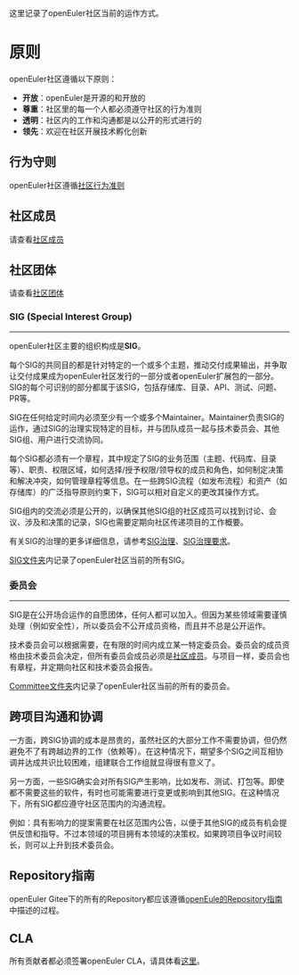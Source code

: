 这里记录了openEuler社区当前的运作方式。



# 原则
openEuler社区遵循以下原则：
+ **开放**：openEuler是开源的和开放的
+ **尊重**：社区里的每一个人都必须遵守社区的行为准则
+ **透明**：社区内的工作和沟通都是以公开的形式进行的
+ **领先**：欢迎在社区开展技术孵化创新



## 行为守则

openEuler社区遵循[社区行为准则](code-of-conduct.md)




## 社区成员

请查看[社区成员](community-membership.md)




##  社区团体

请查看[社区团体](SIG-list.md)



### SIG (Special Interest Group)

------

openEuler社区主要的组织构成是**SIG**。

每个SIG的共同目的都是针对特定的一个或多个主题，推动交付成果输出，并争取让交付成果成为openEuler社区发行的一部分或者openEuler扩展包的一部分。SIG的每个可识别的部分都属于该SIG，包括存储库、目录、API、测试、问题、PR等。

SIG在任何给定时间内必须至少有一个或多个Maintainer。Maintainer负责SIG的运作，通过SIG的治理实现特定的目标，并与团队成员一起与技术委员会、其他SIG组、用户进行交流协同。

每个SIG都必须有一个章程，其中规定了SIG的业务范围（主题、代码库、目录等）、职责、权限区域，如何选择/授予权限/领导权的成员和角色，如何制定决策和解决冲突，如何管理章程等信息。在一些跨SIG流程（如发布流程）和资产（如存储库）的广泛指导原则约束下，SIG可以相对自定义的更改其操作方式。

SIG组内的交流必须是公开的，以确保其他SIG组的社区成员可以找到讨论、会议、涉及和决策的记录，SIG也需要定期向社区传递项目的工作概要。

有关SIG的治理的更多详细信息，请参考[SIG治理](/zh/technical-committee/governance/SIG-governance.md)、[SIG治理要求](/zh/techniacl-committee/governance/SIG-governance-requirements.md)。

[SIG文件夹](sig/)内记录了openEuler社区当前的所有SIG。



### 委员会

-----

SIG是在公开场合运作的自愿团体，任何人都可以加入。但因为某些领域需要谨慎处理（例如安全性），所以委员会不公开成员资格，而且并不总是公开运作。

 技术委员会可以根据需要，在有限的时间内成立某一特定委员会。委员会的成员资格由技术委员会决定，但所有委员会成员必须是[社区成员](community-membership.md)。与项目一样，委员会也有章程，并定期向社区和技术委员会报告。

[Committee文件夹](committee/)内记录了openEuler社区当前的所有的委员会。



## 跨项目沟通和协调

一方面，跨SIG协调的成本是昂贵的，虽然社区的大部分工作不需要协调，但仍然避免不了有跨越边界的工作（依赖等）。在这种情况下，期望多个SIG之间互相协调并达成共识比较困难，组建联合工作组就显得很有意义了。

另一方面，一些SIG确实会对所有SIG产生影响，比如发布、测试、打包等。即使都不需要这些的软件，有时也可能需要进行变更或影响到其他SIG。在这种情况下，所有SIG都应遵守社区范围内的沟通流程。

例如：具有影响力的提案需要在社区范围内公告，以便于其他SIG的成员有机会提供反馈和指导。不过本领域的项目拥有本领域的决策权。如果跨项目争议时间较长，则可以上升到技术委员会。



## Repository指南

openEuler Gitee下的所有的Repository都应该遵循[openEule的Repository指南](/zh/Gitee-management/README.md)中描述的过程。



## CLA

所有贡献者都必须签署openEuler CLA，请具体看[这里](/zh/CLA.md)。

